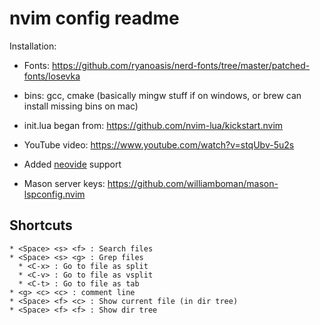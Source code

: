 # nvim config readme

Installation:
* Fonts: https://github.com/ryanoasis/nerd-fonts/tree/master/patched-fonts/Iosevka
* bins: gcc, cmake (basically mingw stuff if on windows, or brew can install missing bins on mac)


* init.lua began from: https://github.com/nvim-lua/kickstart.nvim
* YouTube video: https://www.youtube.com/watch?v=stqUbv-5u2s
* Added [neovide](https://github.com/neovide/neovide) support
* Mason server keys: https://github.com/williamboman/mason-lspconfig.nvim

## Shortcuts

```
* <Space> <s> <f> : Search files
* <Space> <s> <g> : Grep files
  * <C-x> : Go to file as split
  * <C-v> : Go to file as vsplit
  * <C-t> : Go to file as tab
* <g> <c> <c> : comment line
* <Space> <f> <c> : Show current file (in dir tree)
* <Space> <f> <f> : Show dir tree
```
